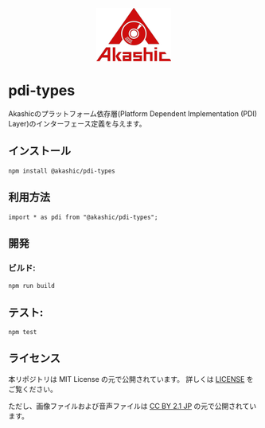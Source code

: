 <p align="center">
<img src="https://raw.githubusercontent.com/akashic-games/pdi-types/main/img/akashic.png"/>
</p>

# pdi-types

Akashicのプラットフォーム依存層(Platform Dependent Implementation (PDI) Layer)のインターフェース定義を与えます。

## インストール

```
npm install @akashic/pdi-types
```

## 利用方法

```
import * as pdi from "@akashic/pdi-types";
```

## 開発

### ビルド:

```
npm run build
```

## テスト:

```
npm test
```

## ライセンス
本リポジトリは MIT License の元で公開されています。
詳しくは [LICENSE](https://github.com/akashic-games/pdi-types/blob/master/LICENSE) をご覧ください。

ただし、画像ファイルおよび音声ファイルは
[CC BY 2.1 JP](https://creativecommons.org/licenses/by/2.1/jp/) の元で公開されています。
